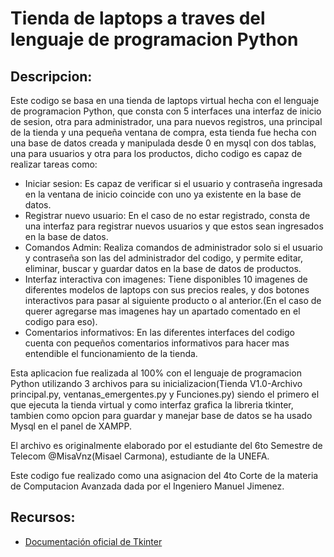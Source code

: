 # Tienda de laptops a traves del lenguaje de programacion Python

## Descripcion:

Este codigo se basa en una tienda de laptops virtual hecha con el lenguaje de programacion Python, que consta con 5 interfaces una interfaz de inicio de sesion, otra para administrador, una para nuevos registros, una principal de la tienda y una pequeña ventana de compra, esta tienda fue hecha con una base de datos creada y manipulada desde 0 en mysql con dos tablas, una para usuarios y otra para los productos, dicho codigo es capaz de realizar tareas como: 

* Iniciar sesion: Es capaz de verificar si el usuario y contraseña ingresada en la ventana de inicio coincide con uno ya existente en la base de datos.
* Registrar nuevo usuario: En el caso de no estar registrado, consta de una interfaz para registrar nuevos usuarios y que estos sean ingresados en la base de datos.
* Comandos Admin: Realiza comandos de administrador solo si el usuario y contraseña son las del administrador del codigo, y permite editar, eliminar, buscar y guardar datos en la base de datos de productos.
* Interfaz interactiva con imagenes: Tiene disponibles 10 imagenes de diferentes modelos de laptops con sus precios reales, y dos botones interactivos para pasar al siguiente producto o al anterior.(En el caso de querer agregarse mas imagenes hay un apartado comentado en el codigo para eso).
* Comentarios informativos: En las diferentes interfaces del codigo cuenta con pequeños comentarios informativos para hacer mas entendible el funcionamiento de la tienda.

Esta aplicacion fue realizada al 100% con el lenguaje de programacion Python utilizando 3 archivos para su inicializacion(Tienda V1.0-Archivo principal.py, ventanas_emergentes.py y Funciones.py) siendo el primero el que ejecuta la tienda virtual y como interfaz grafica la libreria tkinter, tambien como opcion para guardar y manejar base de datos se ha usado Mysql en el panel de XAMPP.

El archivo es originalmente elaborado por el estudiante del 6to Semestre de Telecom @MisaVnz(Misael Carmona), estudiante de la UNEFA.

Este codigo fue realizado como una asignacion del 4to Corte de la materia de Computacion Avanzada dada por el Ingeniero Manuel Jimenez.

## Recursos:
* [Documentación oficial de Tkinter](https://docs.python.org/es/3/library/tk.html)
